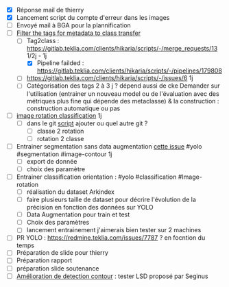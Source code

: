 - [x] Réponse mail de thierry
- [x] Lancement script du compte d'erreur dans les images
- [ ] Envoyé mail à BGA pour la plannification 
- [ ] [Filter the tags for metadata to class transfer](https://redmine.teklia.com/issues/7777) 
	- [ ] Tag2class : https://gitlab.teklia.com/clients/hikaria/scripts/-/merge_requests/13 1/2j - 1j
		- [x] Pipeline failded : https://gitlab.teklia.com/clients/hikaria/scripts/-/pipelines/179808
	- [ ] https://gitlab.teklia.com/clients/hikaria/scripts/-/issues/6 1j 
	- [ ] Catégorisation des tags 2 à 3 j ? dépend aussi de cke
	      Demander sur l'utilisation (entrainer un nouveau model ou de l'évaluation avec des métriques plus fine qui dépende des metaclasse) & la construction : construction automatique ou pas
- [ ] [image rotation classification](https://redmine.teklia.com/issues/7687) 1j
	- [ ] dans le git [script](https://gitlab.teklia.com/clients/hikaria/scripts) ajouter ou quel autre git ?
		- [ ] classe 2 rotation 
		- [ ] rotation 2 classe 
- [ ] Entrainer segmentation sans data augmentation [cette issue](https://redmine.teklia.com/issues/7560) #yolo #segmentation #image-contour  1j 
	- [ ] export de donnée 
	- [ ] choix des paramètre
- [ ] Entrainer classification orientation : #yolo #classification #Image-rotation 
	- [ ] réalisation du dataset Arkindex
	- [ ] faire plusieurs taille de dataset pour décrire l'évolution de la précision en fonction des données sur YOLO
	- [ ] Data Augmentation pour train et test
	- [ ] Choix des paramètres
	- [ ] lancement entrainement 
	      j'aimerais bien tester sur 2 machines
- [ ] PR YOLO : https://redmine.teklia.com/issues/7787 ? en focntion du temps
- [ ] Préparation de slide pour thierry
- [ ] Préparation rapport 
- [ ] préparation slide soutenance
- [ ] [Amélioration de detection contour](https://redmine.teklia.com/issues/7724) : tester LSD proposé par Seginus
